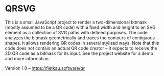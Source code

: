 # QRSVG

This is a small JavaScript project to render a two-dimensional bitmask
(mostly assumed to be a QR code) with a fixed width and height to an SVG
element as a collection of SVG paths with defined purposes. The code
analyzes the bitmask geometrically and traces the contours of contiguous
shapes. It allows rendering QR codes in several stylized ways. Note that
this code does not contain an actual QR code creator – it expects to receive
the 2D QR code as a bitmask for its input. See the project website for a
demo and more information.

Version 1.0 – https://fietkau.software/qr
